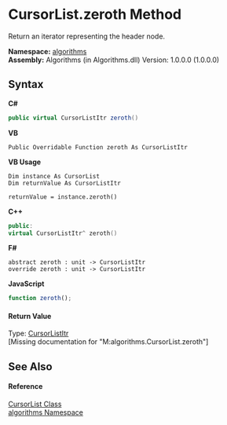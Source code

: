 # CursorList.zeroth Method 
 

Return an iterator representing the header node.

**Namespace:**&nbsp;<a href="82f88b43-fdc9-bc99-9558-75fce96d448f">algorithms</a><br />**Assembly:**&nbsp;Algorithms (in Algorithms.dll) Version: 1.0.0.0 (1.0.0.0)

## Syntax

**C#**<br />
``` C#
public virtual CursorListItr zeroth()
```

**VB**<br />
``` VB
Public Overridable Function zeroth As CursorListItr
```

**VB Usage**<br />
``` VB Usage
Dim instance As CursorList
Dim returnValue As CursorListItr

returnValue = instance.zeroth()
```

**C++**<br />
``` C++
public:
virtual CursorListItr^ zeroth()
```

**F#**<br />
``` F#
abstract zeroth : unit -> CursorListItr 
override zeroth : unit -> CursorListItr 
```

**JavaScript**<br />
``` JavaScript
function zeroth();
```


#### Return Value
Type: <a href="d528b1d7-822b-ed08-2f56-cb5cdae8dffa">CursorListItr</a><br />\[Missing <returns> documentation for "M:algorithms.CursorList.zeroth"\]

## See Also


#### Reference
<a href="a47c70ee-53b6-b746-cbdd-58c1dadbaa4e">CursorList Class</a><br /><a href="82f88b43-fdc9-bc99-9558-75fce96d448f">algorithms Namespace</a><br />